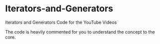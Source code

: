 # Iterators-and-Generators
Iterators and Generators Code for the YouTube Videos

The code is heavily commented for you to understand the concept to the core.    
